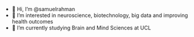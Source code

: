 - 👋 Hi, I’m @samuelrahman
- 👀 I’m interested in neuroscience, biotechnology, big data and improving health outcomes
- 🌱 I’m currently studying Brain and Mind Sciences at UCL

